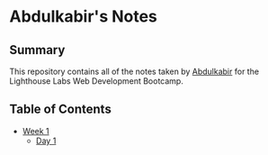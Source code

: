 # Abdulkabir's Notes
## Summary
This repository contains all of the notes taken by [Abdulkabir](https://github.com/kabtee) for the Lighthouse Labs Web Development Bootcamp.
## Table of Contents
* [Week 1](/Week_1)
  * [Day 1](/Week_1/Day_1) 
